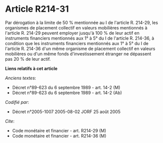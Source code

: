 # Article R214-31

Par dérogation à la limite de 50 % mentionnée au I de l'article R. 214-29, les organismes de placement collectif en valeurs
mobilières mentionnés à l'article R. 214-29 peuvent employer jusqu'à 100 % de leur actif en instruments financiers mentionnés
aux 1° à 5° du I de l'article R. 214-36, à condition que les instruments financiers mentionnés aux 1° à 5° du I de l'article
R. 214-36 d'un même organisme de placement collectif en valeurs mobilières ou d'un même fonds d'investissement étranger ne
dépassent pas 20 % de leur actif.

**Liens relatifs à cet article**

_Anciens textes_:

  - Décret n°89-623 du 6 septembre 1989 - art. 14-2 (M)
  - Décret n°89-623 du 6 septembre 1989 - art. 14-2 (Ab)

_Codifié par_:

  - Décret n°2005-1007 2005-08-02 JORF 25 août 2005

_Cite_:

  - Code monétaire et financier - art. R214-29 (M)
  - Code monétaire et financier - art. R214-36 (M)
